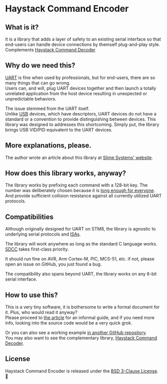 # Haystack Command Encoder

## What is it?
It is a library that adds a layer of safety to an existing serial interface so that end-users can handle device connections by themself plug-and-play style.  
Complements [Haystack Command Decoder](https://github.com/the-cave/haystack-command-decoder)

## Why do we need this?

[UART](https://en.wikipedia.org/wiki/Universal_asynchronous_receiver-transmitter) is fine when used by professionals, but for end-users, there are so many things that can go wrong.  
Users can, and will, plug UART devices together and then launch a totally unrelated application from the host device resulting in unexpected or unpredictable behaviors.

The issue stemmed from the UART itself.  
Unlike [USB](https://en.wikipedia.org/wiki/USB) devices, which have descriptors, UART devices do not have a standard or a convention to provide distinguishing between devices.
This library was designed to addresses this shortcoming.
Simply put, the library brings USB VID/PID equivalent to the UART devices.

## More explanations, please.

The author wrote an article about this library at [Slime Systems' website](https://slime.systems/content/usb-liked-uart/).

## How does this library works, anyway?

The library works by prefixing each command with a 128-bit key. The number was deliberately chosen because it is [long enough for everyone](https://en.wikipedia.org/wiki/Universally_unique_identifier#Collisions).
And provide sufficient collision resistance against all currently utilized UART protocols.

## Compatibilities

Although originally designed for UART on STM8, the library is agnostic to underlying serial protocols and [ISAs](https://en.wikipedia.org/wiki/Instruction_set_architecture).

The library will work anywhere as long as the standard C language works.  
[SDCC](http://sdcc.sourceforge.net/) takes first-class priority.

It should run fine on AVR, Arm Cortex-M, PIC, MCS-51, etc.
if not, please open an issue on GitHub, you just found a bug.

The compatibility also spans beyond UART, the library works on any 8-bit serial interface.

## How to use this?

This is a very tiny software, it is bothersome to write a formal document for it. Plus, who would read it anyway?  
Please proceed to [the article](https://slime.systems/content/usb-liked-uart/) for an informal guide, and if you need more info, looking into the source code would be a very quick grok.

Or you can also see a working example [in another GitHub repository](https://github.com/midnight-wonderer/uart-ping-pong-example).  
You may also want to see the complementary library, [Haystack Command Decoder](https://github.com/the-cave/haystack-command-decoder).

## License

Haystack Command Encoder is released under the [BSD 3-Clause License](LICENSE.md). :tada:
